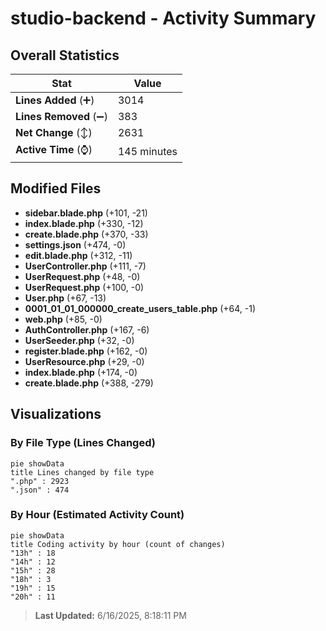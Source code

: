 # studio-backend - Activity Summary 

## Overall Statistics

| Stat                   | Value                                                             |
| ---------------------- | ----------------------------------------------------------------- |
| **Lines Added** (➕)   | 3014                                          |
| **Lines Removed** (➖) | 383                                        |
| **Net Change** (↕)    | 2631                |
| **Active Time** (⌚)   | 145 minutes |


## Modified Files
- **sidebar.blade.php** (+101, -21)
- **index.blade.php** (+330, -12)
- **create.blade.php** (+370, -33)
- **settings.json** (+474, -0)
- **edit.blade.php** (+312, -11)
- **UserController.php** (+111, -7)
- **UserRequest.php** (+48, -0)
- **UserRequest.php** (+100, -0)
- **User.php** (+67, -13)
- **0001_01_01_000000_create_users_table.php** (+64, -1)
- **web.php** (+85, -0)
- **AuthController.php** (+167, -6)
- **UserSeeder.php** (+32, -0)
- **register.blade.php** (+162, -0)
- **UserResource.php** (+29, -0)
- **index.blade.php** (+174, -0)
- **create.blade.php** (+388, -279)

## Visualizations

### By File Type (Lines Changed)

```mermaid
pie showData
title Lines changed by file type
".php" : 2923
".json" : 474
```

### By Hour (Estimated Activity Count)

```mermaid
pie showData
title Coding activity by hour (count of changes)
"13h" : 18
"14h" : 12
"15h" : 28
"18h" : 3
"19h" : 15
"20h" : 11
```


> **Last Updated:** 6/16/2025, 8:18:11 PM